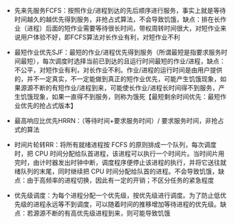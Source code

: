 - 先来先服务FCFS：按照作业/进程到达的先后顺序进行服务，事实上就是等待时间越久的越优先得到服务，非抢占式算法，不会导致饥饿，缺点：排在长作业（进程）后面的短作业需要等待很长时间，带权周转时间很大，对短作业来说用户体验不好，即FCFS算法对长作业有利，对短作业不利

- 最短作业优先SJF：最短的作业/进程优先得到服务（所谓最短是指要求服务时间最短），每次调度时选择当前已到达的且运行时间最短的作业/进程，缺点：不公平，对短作业有利，对长作业不利。作业/进程的运行时间是由用户提供的，并不一定真实，不一定能做到真正的短作业优先，可能产生饥饿现象，如果源源不断的有短作业/进程到来，可能使长作业/进程长时间得不到服务，产生饥饿现象，如果一直得不到服务，则称为饿死【最短剩余时间优先：最短作业优先的抢占式版本】
- 最高响应比优先HRRN：（等待时间+要求服务时间）/ 要求服务时间，非抢占式的算法

- 时间片轮转RR：将所有就绪进程按 FCFS 的原则排成一个队列，每次调度时，把 CPU 时间分配给队首进程，该进程可以执行一个时间片。当时间片用完时，由计时器发出时钟中断，调度程序便停止该进程的执行，并将它送往就绪队列的末尾，同时继续把 CPU 时间分配给队首的进程。不会导致饥饿，缺点：由于高频率的进程切换，因此有一定的开销；不区分任务的紧急程度

- 优先级调度：为每个进程分配一个优先级，按优先级进行调度。为了防止低优先级的进程永远等不到调度，可以随着时间的推移增加等待进程的优先级。缺点：若源源不断的有高优先级进程到来，则可能导致饥饿

